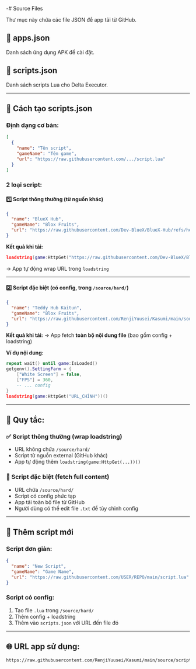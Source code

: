 -# Source Files

Thư mục này chứa các file JSON để app tải từ GitHub.

## 📱 apps.json
Danh sách ứng dụng APK để cài đặt.

## 📜 scripts.json
Danh sách scripts Lua cho Delta Executor.

---

## 🔧 Cách tạo scripts.json

### Định dạng cơ bản:
```json
[
  {
    "name": "Tên script",
    "gameName": "Tên game",
    "url": "https://raw.githubusercontent.com/.../script.lua"
  }
]
```

### 2 loại script:

#### 1️⃣ **Script thông thường** (từ nguồn khác)
```json
{
  "name": "BlueX Hub",
  "gameName": "Blox Fruits",
  "url": "https://raw.githubusercontent.com/Dev-BlueX/BlueX-Hub/refs/heads/main/Main.lua"
}
```

**Kết quả khi tải:**
```lua
loadstring(game:HttpGet("https://raw.githubusercontent.com/Dev-BlueX/BlueX-Hub/refs/heads/main/Main.lua"))()
```
→ App tự động wrap URL trong `loadstring`

---

#### 2️⃣ **Script đặc biệt** (có config, trong `/source/hard/`)
```json
{
  "name": "Teddy Hub Kaitun",
  "gameName": "Blox Fruits",
  "url": "https://raw.githubusercontent.com/RenjiYuusei/Kasumi/main/source/hard/teddy-kaitun.lua"
}
```

**Kết quả khi tải:**
→ App fetch **toàn bộ nội dung file** (bao gồm config + loadstring)

**Ví dụ nội dung:**
```lua
repeat wait() until game:IsLoaded()
getgenv().SettingFarm = {
    ["White Screen"] = false,
    ["FPS"] = 360,
    -- ... config
}
loadstring(game:HttpGet("URL_CHÍNH"))()
```

---

## 📝 Quy tắc:

### ✅ Script thông thường (wrap loadstring)
- URL không chứa `/source/hard/`
- Script từ nguồn external (GitHub khác)
- App tự động thêm `loadstring(game:HttpGet(...))()`

### 🔧 Script đặc biệt (fetch full content)
- URL chứa `/source/hard/`
- Script có config phức tạp
- App tải toàn bộ file từ GitHub
- Người dùng có thể edit file `.txt` để tùy chỉnh config

---

## 🚀 Thêm script mới

### Script đơn giản:
```json
{
  "name": "New Script",
  "gameName": "Game Name",
  "url": "https://raw.githubusercontent.com/USER/REPO/main/script.lua"
}
```

### Script có config:
1. Tạo file `.lua` trong `/source/hard/`
2. Thêm config + loadstring
3. Thêm vào `scripts.json` với URL đến file đó

---

## 🌐 URL app sử dụng:
```
https://raw.githubusercontent.com/RenjiYuusei/Kasumi/main/source/scripts.json
```
